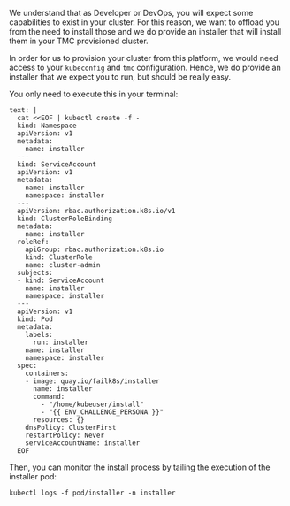 We understand that as Developer or DevOps, you will expect some capabilities to exist in your cluster. For this reason, we want to offload you from the need to install those and we do provide an installer that will install them in your TMC provisioned cluster.

In order for us to provision your cluster from this platform, we would need access to your `kubeconfig` and `tmc` configuration. Hence, we do provide an installer that we expect you to run, but should be really easy.


You only need to execute this in your terminal:

```workshop:copy
text: |
  cat <<EOF | kubectl create -f -
  kind: Namespace
  apiVersion: v1
  metadata:
    name: installer
  ---
  kind: ServiceAccount
  apiVersion: v1
  metadata:
    name: installer
    namespace: installer
  ---
  apiVersion: rbac.authorization.k8s.io/v1
  kind: ClusterRoleBinding
  metadata:
    name: installer
  roleRef:
    apiGroup: rbac.authorization.k8s.io
    kind: ClusterRole
    name: cluster-admin
  subjects:
  - kind: ServiceAccount
    name: installer
    namespace: installer
  ---
  apiVersion: v1
  kind: Pod
  metadata:
    labels:
      run: installer
    name: installer
    namespace: installer
  spec:
    containers:
    - image: quay.io/failk8s/installer
      name: installer
      command:
        - "/home/kubeuser/install"
        - "{{ ENV_CHALLENGE_PERSONA }}"
      resources: {}
    dnsPolicy: ClusterFirst
    restartPolicy: Never
    serviceAccountName: installer
  EOF
```

Then, you can monitor the install process by tailing the execution of the installer pod:

```copy
kubectl logs -f pod/installer -n installer
```